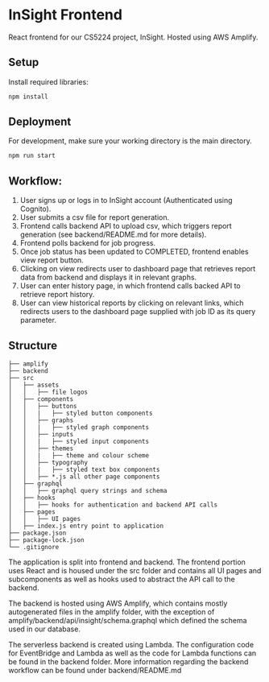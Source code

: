# InSight Frontend

React frontend for our CS5224 project, InSight. Hosted using AWS Amplify.

## Setup

Install required libraries:

```bash
npm install
```

## Deployment

For development, make sure your working directory is the main directory.

```bash
npm run start
```

## Workflow:

1. User signs up or logs in to InSight account (Authenticated using Cognito).
2. User submits a csv file for report generation.
3. Frontend calls backend API to upload csv, which triggers report generation (see backend/README.md for more details).
4. Frontend polls backend for job progress.
5. Once job status has been updated to COMPLETED, frontend enables view report button.
6. Clicking on view redirects user to dashboard page that retrieves report data from backend and displays it in relevant graphs.
7. User can enter history page, in which frontend calls backed API to retrieve report history.
8. User can view historical reports by clicking on relevant links, which redirects users to the dashboard page supplied with job ID as its query parameter.


## Structure
```
├── amplify
├── backend
├── src
│   ├── assets
│   │   ├── file logos
│   ├── components
│   │   ├── buttons
│   │   |   ├── styled button components
│   │   ├── graphs
│   │   |   ├── styled graph components
│   │   ├── inputs
│   │   |   ├── styled input components
│   │   ├── themes
│   │   |   ├── theme and colour scheme
│   │   ├── typography
│   │   |   ├── styled text box components
│   │   ├── *.js all other page components
│   ├── graphql
│   │   ├── graphql query strings and schema
│   ├── hooks
│   │   ├── hooks for authentication and backend API calls
│   ├── pages
│   │   ├── UI pages
│   ├── index.js entry point to application
├── package.json
├── package-lock.json
└── .gitignore
```
The application is split into frontend and backend. The frontend portion uses React and is housed under the src folder and contains all UI pages and subcomponents as well as hooks used to abstract the API call to the backend. 

The backend is hosted using AWS Amplify, which contains mostly autogenerated files in the amplify folder, with the exception of amplify/backend/api/insight/schema.graphql which defined the schema used in our database.

The serverless backend is created using Lambda. The configuration code for EventBridge and Lambda as well as the code for Lambda functions can be found in the backend folder. More information regarding the backend workflow can be found under backend/README.md

